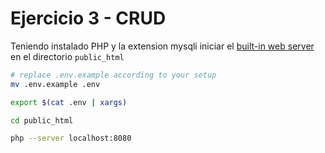 # Ejercicio 3 - CRUD

Teniendo instalado PHP y la extension mysqli iniciar el [built-in web server](https://www.php.net/manual/en/features.commandline.webserver.php) en el directorio `public_html`

```bash
# replace .env.example according to your setup
mv .env.example .env

export $(cat .env | xargs)

cd public_html

php --server localhost:8080
```